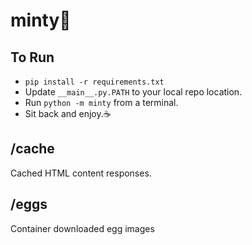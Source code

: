 # minty🍃

## To Run
- `pip install -r requirements.txt`
- Update `__main__.py.PATH` to your local repo location.
- Run `python -m minty` from a terminal.
- Sit back and enjoy.☕

## /cache
Cached HTML content responses.

## /eggs
Container downloaded egg images
